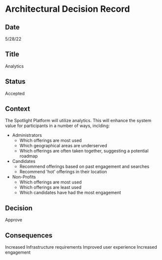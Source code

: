 # Architectural Decision Record
## Date
5/28/22 

## Title
Analytics

## Status
Accepted

## Context 
The Spotlight Platform will utilize analytics. This will enhance the system value for participants in a number of ways, inclding:<BR>

* Administrators
  * Which offerings are most used
  * Which geographical areas are underserved
  * Which offerings are often taken together, suggesting a potential roadmap
* Candidates
  * Recommend offerings based on past engagement and searches
  * Recommend 'hot' offerings in their location
* Non-Profits
  * Which offerings are most used
  * Which offerings are least used
  * Which candidates have had the most engagement

## Decision
Approve

## Consequences
Increased Infrastructure requirements
Improved user experience
Increased engagement

